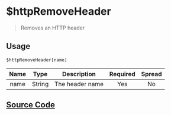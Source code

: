 # $httpRemoveHeader
> Removes an HTTP header
## Usage
```
$httpRemoveHeader[name]
```
| Name | Type | Description | Required | Spread
| :---: | :---: | :---: | :---: | :---: |
name | String | The header name | Yes | No
## [Source Code](https://github.com/tryforge/ForgeScript-V2/blob/main/docs/functions/httpRemoveHeader.md)